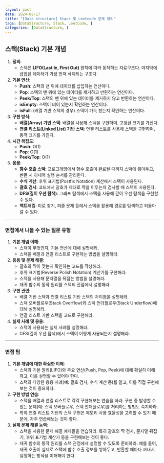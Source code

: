 ```yaml
---
layout: post
date: 2024-08-17
title: "[Data structure] Stack 및 Leetcode 문제 정리"
tags: [DataStructure, Stack, LeetCode, ]
categories: [DataStructure, ]
---
```



## **스택(Stack) 기본 개념**

1. **정의**:
	- 스택은 **LIFO(Last In, First Out)** 원칙에 따라 동작하는 자료구조다. 마지막에 삽입된 데이터가 가장 먼저 삭제되는 구조다.
2. **기본 연산**:
	- **Push**: 스택의 맨 위에 데이터를 삽입하는 연산이다.
	- **Pop**: 스택의 맨 위에 있는 데이터를 제거하고 반환하는 연산이다.
	- **Peek/Top**: 스택의 맨 위에 있는 데이터를 제거하지 않고 반환하는 연산이다.
	- **isEmpty**: 스택이 비어 있는지 확인하는 연산이다.
	- **isFull**: (배열 기반 스택의 경우) 스택이 가득 찼는지 확인하는 연산이다.
3. **구현 방식**:
	- **배열(Array) 기반 스택**: 배열을 사용해 스택을 구현하며, 고정된 크기를 가진다.
	- **연결 리스트(Linked List) 기반 스택**: 연결 리스트를 사용해 스택을 구현하며, 동적 크기를 가진다.
4. **시간 복잡도**:
	- **Push**: O(1)
	- **Pop**: O(1)
	- **Peek/Top**: O(1)
5. **응용**:
	- **함수 호출 스택**: 프로그래밍에서 함수 호출이 완료될 때까지 스택에 쌓아두고, 반환 시 꺼내어 실행 순서를 관리한다.
	- **수식 계산**: 후위 표기법(Postfix Notation) 계산에서 스택이 사용된다.
	- **괄호 검사**: 코드에서 괄호가 제대로 짝을 이루는지 검사할 때 스택이 사용된다.
	- **DFS(깊이 우선 탐색)**: 그래프 탐색에서 스택을 사용해 깊이 우선 탐색을 구현할 수 있다.
	- **백트래킹**: 미로 찾기, 퍼즐 문제 등에서 스택을 활용해 경로를 탐색하고 되돌아갈 수 있다.

---


### **면접에서 나올 수 있는 질문 유형**

1. **기본 개념 이해**:
	- 스택이 무엇인지, 기본 연산에 대해 설명해라.
	- 스택을 배열과 연결 리스트로 구현하는 방법을 설명해라.
2. **응용 및 문제 해결**:
	- 괄호의 짝이 맞는지 확인하는 코드를 작성해라.
	- 후위 표기법(Reverse Polish Notation) 계산기를 구현해라.
	- 스택을 사용해 문자열을 뒤집는 방법을 설명해라.
	- 재귀 함수의 동작 원리를 스택의 관점에서 설명해라.
3. **구현 관련**:
	- 배열 기반 스택과 연결 리스트 기반 스택의 차이점을 설명해라.
	- 스택 오버플로우(Stack Overflow)와 스택 언더플로우(Stack Underflow)에 대해 설명해라.
	- 연결 리스트 기반 스택을 코드로 구현해라.
4. **실제 사례 및 응용**:
	- 스택이 사용되는 실제 사례를 설명해라.
	- DFS(깊이 우선 탐색)에서 스택이 어떻게 사용되는지 설명해라.

---


### **면접 팁**

1. **기본 개념에 대한 확실한 이해**:
	- 스택의 기본 원리(LIFO)와 주요 연산(Push, Pop, Peek)에 대해 확실히 이해하고, 이를 설명할 수 있어야 한다.
	- 스택의 다양한 응용 사례(예: 괄호 검사, 수식 계산 등)를 알고, 이를 직접 구현해 보는 것이 중요하다.
2. **구현 방법 연습**:
	- 스택을 배열과 연결 리스트로 각각 구현해보는 연습을 하라. 구현 중 발생할 수 있는 문제(예: 스택 오버플로우, 스택 언더플로우)를 처리하는 방법도 숙지하라.
	- 특히 연결 리스트 기반의 스택 구현은 메모리 사용 효율성을 고려할 수 있기 때문에, 자주 연습해보는 것이 좋다.
3. **실제 문제 해결 능력**:
	- 스택을 사용한 문제 해결 예제들을 연습하라. 특히 괄호의 짝 검사, 문자열 뒤집기, 후위 표기법 계산기 등을 구현해보는 것이 좋다.
	- 재귀 함수의 동작 원리를 스택 관점에서 설명할 수 있도록 준비하라. 예를 들어, 재귀 호출이 실제로 스택에 함수 호출 정보를 쌓아두고, 반환할 때마다 꺼내서 실행하는 방식을 이해해야 한다.
